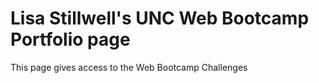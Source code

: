 # Lisa Stillwell's UNC Web Bootcamp Portfolio page

This page gives access to the Web Bootcamp Challenges

